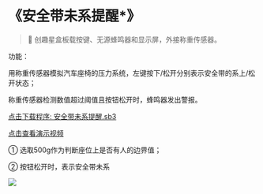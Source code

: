 # 《安全带未系提醒*》

> 🧰 创趣星盒板载按键、无源蜂鸣器和显示屏，外接称重传感器。

功能：

用称重传感器模拟汽车座椅的压力系统，左键按下/松开分别表示安全带的系上/松开状态；

称重传感器检测数值超过阈值且按钮松开时，蜂鸣器发出警报。

<a href="/tutorial/starbox_collection/sb3/07/安全带未系提醒.sb3">点击下载程序: 安全带未系提醒.sb3</a>

<a href="https://www.bilibili.com/video/BV1jrYaznEb6/?spm_id_from=333.1387.upload.video_card.click&vd_source=d34a80bae9d64a0c5a0716bd47877802" target="_blank">点击查看演示视频</a>

① 选取500g作为判断座位上是否有人的边界值；

② 按钮松开时，表示安全带未系

<img src="/images/07/安全带未系提醒.png">